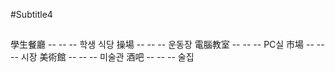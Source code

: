 #Subtitle4

##

學生餐廳 -- -- -- 학생 식당
操場 -- -- -- 운동장
電腦教室 -- -- -- PC실
市場 -- -- -- 시장
美術館 -- -- -- 미술관
酒吧 -- -- -- 술집
